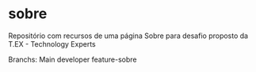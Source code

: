 # sobre
Repositório com recursos de uma página Sobre para desafio proposto da T.EX - Technology Experts

Branchs:
Main
developer
feature-sobre